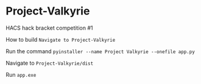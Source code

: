 # Project-Valkyrie
HACS hack bracket competition #1

How to build
```Navigate to Project-Valkyrie```

Run the command ```pyinstaller --name Project Valkyrie --onefile app.py```

Navigate to ```Project-Valkyrie/dist```

Run ```app.exe```
